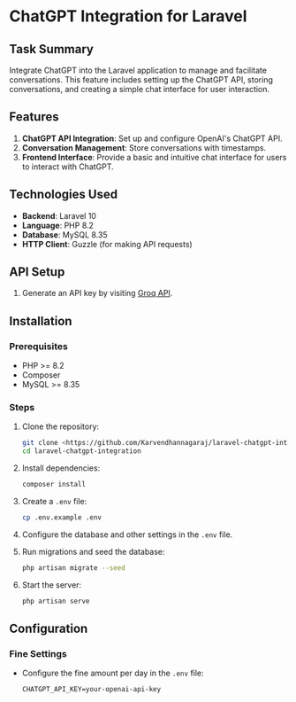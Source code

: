 # ChatGPT Integration for Laravel

## Task Summary
Integrate ChatGPT into the Laravel application to manage and facilitate conversations. This feature includes setting up the ChatGPT API, storing conversations, and creating a simple chat interface for user interaction.

## Features
1. **ChatGPT API Integration**: Set up and configure OpenAI's ChatGPT API.
2. **Conversation Management**: Store conversations with timestamps.
3. **Frontend Interface**: Provide a basic and intuitive chat interface for users to interact with ChatGPT.

## Technologies Used
- **Backend**: Laravel 10
- **Language**: PHP 8.2
- **Database**: MySQL 8.35
- **HTTP Client**: Guzzle (for making API requests)

## API Setup
1. Generate an API key by visiting [Groq API](https://groq.com/).

## Installation

### Prerequisites
- PHP >= 8.2
- Composer
- MySQL >= 8.35


### Steps
1. Clone the repository:
   ```bash
   git clone <https://github.com/Karvendhannagaraj/laravel-chatgpt-integration>
   cd laravel-chatgpt-integration
   ```

2. Install dependencies:
   ```bash
   composer install
   ```

3. Create a `.env` file:
   ```bash
   cp .env.example .env
   ```

4. Configure the database and other settings in the `.env` file.

5. Run migrations and seed the database:
   ```bash
   php artisan migrate --seed
   ```

6. Start the server:
   ```bash
   php artisan serve
   ```

## Configuration

### Fine Settings
- Configure the fine amount per day in the `.env` file:
  ```env
  CHATGPT_API_KEY=your-openai-api-key
  ```


